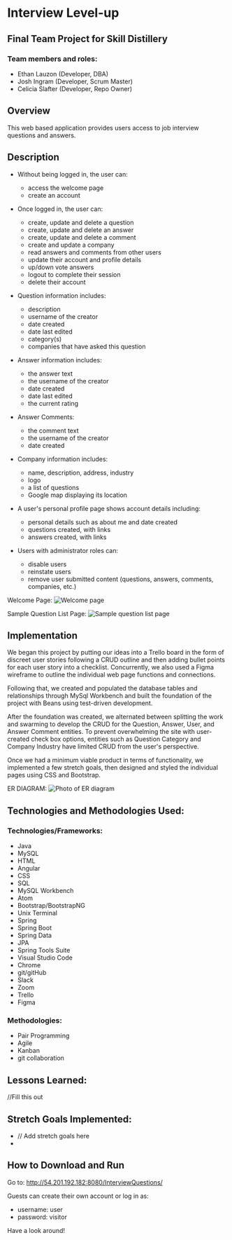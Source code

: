 # Interview Level-up

## Final Team Project for Skill Distillery

### Team members and roles:

* Ethan Lauzon (Developer, DBA)
* Josh Ingram (Developer, Scrum Master)
* Celicia Slafter (Developer, Repo Owner)

## Overview
This web based application provides users access to job interview questions and answers.   

## Description  
  * Without being logged in, the user can:
      * access the welcome page
      * create an account

  * Once logged in, the user can:
      * create, update and delete a question
      * create, update and delete an answer
      * create, update and delete a comment
      * create and update a company
      * read answers and comments from other users
      * update their account and profile details
      * up/down vote answers
      * logout to complete their session
      * delete their account

  * Question information includes:
      * description
      * username of the creator
      * date created
      * date last edited
      * category(s)
      * companies that have asked this question

  * Answer information includes:
      * the answer text
      * the username of the creator
      * date created
      * date last edited
      * the current rating

  * Answer Comments:
      * the comment text
      * the username of the creator
      * date created

  * Company information includes:
      * name, description, address, industry
      * logo
      * a list of questions
      * Google map displaying its location


  * A user's personal profile page shows account details including:
      * personal details such as about me and date created
      * questions created, with links
      * answers created, with links

  * Users with administrator roles can:
      * disable users
      * reinstate users
      * remove user submitted content (questions, answers, comments, companies, etc.)

Welcome Page:
![Welcome page](https://github.com/clslafter/FinalProject/blob/main/Welcome%20page%20screen%20shot.png)

Sample Question List Page:
![Sample question list page](https://github.com/clslafter/FinalProject/blob/main/Question%20list%20screen%20shot.png)

## Implementation

We began this project by putting our ideas into a Trello board in the form of discreet user stories following a CRUD outline and then adding bullet points for each user story into a checklist. Concurrently, we also used a Figma wireframe to outline the individual web page functions and connections.

Following that, we created and populated the database tables and relationships through MySql Workbench and built the foundation of the project with Beans using test-driven development.

After the foundation was created, we alternated between splitting the work and swarming to develop the CRUD for the Question, Answer, User, and Answer Comment entities.  To prevent overwhelming the site with user-created check box options, entities such as Question Category and Company Industry have limited CRUD from the user's perspective.  

Once we had a minimum viable product in terms of functionality, we implemented a few stretch goals, then designed and styled the individual pages using CSS and Bootstrap.

ER DIAGRAM:
![Photo of ER diagram](https://github.com/clslafter/FinalProject/blob/main/DB/interviewquestion.png)

## Technologies and Methodologies Used:
### Technologies/Frameworks:
  * Java
  * MySQL
  * HTML
  * Angular
  * CSS
  * SQL
  * MySQL Workbench
  * Atom
  * Bootstrap/BootstrapNG
  * Unix Terminal
  * Spring
  * Spring Boot
  * Spring Data
  * JPA
  * Spring Tools Suite
  * Visual Studio Code
  * Chrome
  * git/gitHub
  * Slack
  * Zoom  
  * Trello
  * Figma

### Methodologies:
  * Pair Programming
  * Agile
  * Kanban
  * git collaboration

## Lessons Learned:

//Fill this out

## Stretch Goals Implemented:
  * // Add stretch goals here
  *

## How to Download and Run
Go to: http://54.201.192.182:8080/InterviewQuestions/

Guests can create their own account or log in as:
* username: user
* password: visitor

Have a look around!
